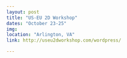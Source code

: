 ```yaml
---
layout: post
title: "US-EU 2D Workshop"
dates: "October 23-25"
img:
location: "Arlington, VA"
link: http://useu2dworkshop.com/wordpress/

---
```

